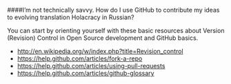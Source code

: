 ####I’m not technically savvy. How do I use GitHub to contribute my ideas to evolving translation Holacracy in Russian?

You can start by orienting yourself with these basic resources about Version (Revision) Control in Open Source development and GitHub basics. 

- http://en.wikipedia.org/w/index.php?title=Revision_control
- https://help.github.com/articles/fork-a-repo
- https://help.github.com/articles/using-pull-requests
- https://help.github.com/articles/github-glossary
